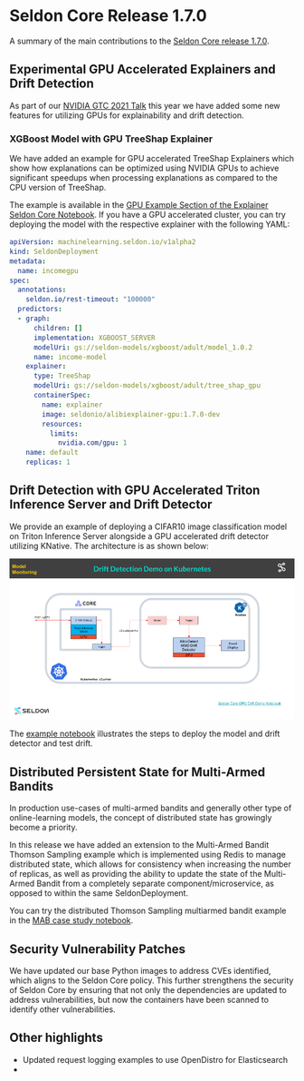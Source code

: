 # Seldon Core Release 1.7.0

A summary of the main contributions to the [Seldon Core release 1.7.0](https://github.com/SeldonIO/seldon-core/releases/tag/v1.7.0).

## Experimental GPU Accelerated Explainers and Drift Detection

As part of our [NVIDIA GTC 2021 Talk](https://gtc21.event.nvidia.com/media/MLOps%20with%20NVIDIA%20GPUs%20on%20Kubernetes%20%5BS32020%5D/1_tgjkxf3l) this year we have added some new features for utilizing GPUs for explainability and drift detection.

### XGBoost Model with GPU TreeShap Explainer

We have added an example for GPU accelerated TreeShap Explainers which show how explanations can be optimized using NVIDIA GPUs to achieve significant speedups when processing explanations as compared to the CPU version of TreeShap.

The example is available in the [GPU Example Section of the Explainer Seldon Core Notebook](https://docs.seldon.io/projects/seldon-core/en/v1.7.0/examples/explainer_examples.html#Experimental:-XGBoost-Model-with-GPU-TreeShap-Explainer). If you have a GPU accelerated cluster, you can try deploying the model with the respective explainer with the following YAML:

```yaml
apiVersion: machinelearning.seldon.io/v1alpha2
kind: SeldonDeployment
metadata:
  name: incomegpu
spec:
  annotations:
    seldon.io/rest-timeout: "100000"
  predictors:
  - graph:
      children: []
      implementation: XGBOOST_SERVER
      modelUri: gs://seldon-models/xgboost/adult/model_1.0.2
      name: income-model
    explainer:
      type: TreeShap
      modelUri: gs://seldon-models/xgboost/adult/tree_shap_gpu
      containerSpec:
        name: explainer
        image: seldonio/alibiexplainer-gpu:1.7.0-dev
        resources:
          limits:
            nvidia.com/gpu: 1
    name: default
    replicas: 1
```

## Drift Detection with GPU Accelerated Triton Inference Server and Drift Detector

We provide an example of deploying a CIFAR10 image classification model on Triton Inference Server alongside a GPU accelerated drift detector utilizing KNative. The architecture is as shown below:

![Drift Architecture](./drift-gpu.png)

The [example notebook](https://github.com/SeldonIO/seldon-core/blob/master/components/drift-detection/nvidia-triton-cifar10/cifar10_drift.ipynb) illustrates the steps to deploy the model and drift detector and test drift.

## Distributed Persistent State for Multi-Armed Bandits

In production use-cases of multi-armed bandits and generally other type of online-learning models, the concept of distributed state has growingly become a priority. 

In this release we have added an extension to the Multi-Armed Bandit Thomson Sampling example which is implemented using Redis to manage distributed state, which  allows for consistency when increasing the number of replicas, as well as providing the ability to update the state of the Multi-Armed Bandit from a completely separate component/microservice, as opposed to within the same SeldonDeployment.

You can try the distributed Thomson Sampling multiarmed bandit example in the [MAB case study notebook](https://github.com/SeldonIO/seldon-core/blob/master/components/routers/case_study/credit_card_default.ipynb).

## Security Vulnerability Patches

We have updated our base Python images to address CVEs identified, which aligns to the Seldon Core policy. This further strengthens the security of Seldon Core by ensuring that not only the dependencies are updated to address vulnerabilities, but now the containers have been scanned to identify other vulnerabilities.

## Other highlights

* Updated request logging examples to use OpenDistro for Elasticsearch
* 



